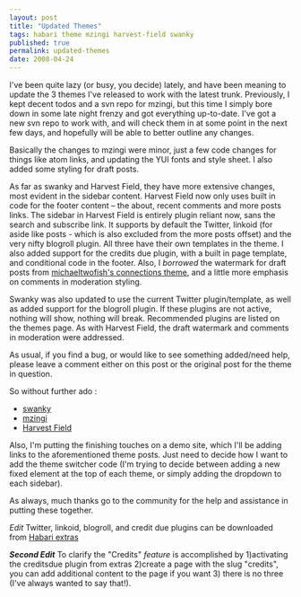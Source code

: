 ```yaml
---
layout: post
title: "Updated Themes"
tags: habari theme mzingi harvest-field swanky
published: true
permalink: updated-themes
date: 2008-04-24
---
```


I've been quite lazy (or busy, you decide) lately, and have been meaning to update the 3 themes I've released to work with the latest trunk.  Previously, I kept decent todos and a svn repo for mzingi, but this time I simply bore down in some late night frenzy and got everything up-to-date.  I've got a new svn repo to work with, and will check them in at some point in the next few days, and hopefully will be able to better outline any changes.

Basically the changes to mzingi were minor, just a few code changes for things like atom links, and updating the YUI fonts and style sheet.  I also added some styling for draft posts.

As far as swanky and Harvest Field, they have more extensive changes, most evident in the sidebar content.  Harvest Field now only uses built in code for the footer content – the about, recent comments and more posts links.  The sidebar in Harvest Field is entirely plugin reliant now, sans the search and subscribe link.  It supports by default the Twitter, linkoid (for aside like posts - which is also excluded from the more posts offset) and the very nifty blogroll plugin.  All three have their own templates in the theme.  I also added support for the credits due plugin, with a built in page template, and conditional code in the footer.  Also, I <em>borrowed</em> the watermark for draft posts from <a href="http://twofishcreative.com/michael/blog/connections">michaeltwofish's connections theme</a>, and a little more emphasis on comments in moderation styling. 

Swanky was also updated to use the current Twitter plugin/template, as well as added support for the blogroll plugin.  If these plugins are not active, nothing will show, nothing will break.  Recommended plugins are listed on the themes page.  As with Harvest Field, the draft watermark and comments in moderation were addressed.

As usual, if you find a bug, or would like to see something added/need help, please leave a comment either on this post or the original post for the theme in question.

So without further ado :
<ul>
<li><a href="http://miklb.com/swanky-theme">swanky</a></li>
<li><a href="http://miklb.com/mzingi">mzingi</a></li>
<li><a href="http://miklb.com/harvest-field-a-new-habari-theme">Harvest Field</a></li>
</ul>
Also, I'm putting the finishing touches on a demo site, which I'll be adding links to the aforementioned theme posts.  Just need to decide how I want to add the theme switcher code (I'm trying to decide between adding a new fixed element at the top of each theme, or simply adding the dropdown to each sidebar).

As always, much thanks go to the community for the help and assistance in putting these together.

<em>Edit</em> Twitter, linkoid, blogroll, and credit due plugins can be downloaded from <a href="http://www.habariproject.org/dist/plugins/">Habari extras</a>

<em><strong>Second Edit</strong></em> To clarify the "Credits" <em>feature</em> is accomplished by 1)activating the creditsdue plugin from extras 2)create a page with the slug "credits", you can add additional content to the page if you want 3) there is no three (I've always wanted to say that!).
